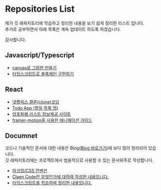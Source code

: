 # Repositories List
제가 깃 래파지토리에 학습하고 정리한 내용을 보기 쉽게 정리한 리스트 입니다.  
추가로 공부하면서 아래 목록은 계속 업데이트 하도록 하겠습니다.

감사합니다.


## Javascript/Typescript
- <a href="https://github.com/heodokyung/DrawPaintJS" target="_blank">canvas로 그림판 만들기</a>
- <a href="https://github.com/heodokyung/typescript-blockchain" target="_blank">타입스크립트로 블록체인 구현하기</a>


## React
- <a href="https://github.com/heodokyung/react-netflix" target="_blank">넷플릭스 클론(clone)코딩</a>
- <a href="https://github.com/heodokyung/react-todo-list" target="_blank">Todo App (할일 목록 앱)</a>
- <a href="https://github.com/heodokyung/react-coin-list" target="_blank">암호화폐 리스트 정보제공 사이트</a>
- <a href="https://github.com/heodokyung/react-animation" target="_blank">framer-motion을 사용한 에니매이션 가이드</a>


## Documnet
코드나 기술적인 문서에 대한 내용은 Blog(<a href="https://whales.tistory.com/"  target="_blank">Blog 바로가기</a>)에 보다 많이 정리되어 있습니다.  
깃 레파지토리에는 프로젝트에서 범용적으로 사용할 수 있는 문서위주로 작성합니다.

- <a href="https://github.com/heodokyung/markdown-guide" target="_blank">마크업/CSS 컨벤션</a>
- <a href="https://github.com/heodokyung/clean-code" target="_blank">Claen Code란 무엇인가에 대하여 작성한 내용입니다.</a>
- <a href="https://github.com/heodokyung/typescript-guide" target="_blank">타입스크립트를 학습하며 정리한 내용입니다.</a>

